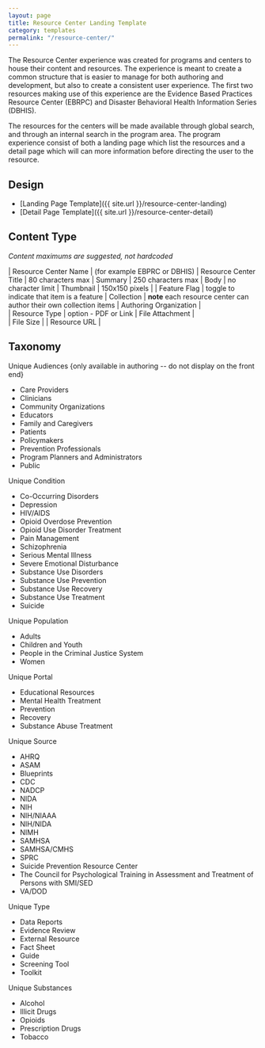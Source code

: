 ```yaml
---
layout: page
title: Resource Center Landing Template
category: templates
permalink: "/resource-center/"
---
```


The Resource Center experience was created for programs and centers to house their content and resources. The experience is meant to create a common structure that is easier to manage for both authoring and development, but also to create a consistent user experience. The first two resources making use of this experience are the Evidence Based Practices Resource Center (EBRPC) and Disaster Behavioral Health Information Series (DBHIS). 

The resources for the centers will be made available through global search, and through an internal search in the program area. The program experience consist of both a landing page which list the resources and a detail page which will can more information before directing the user to the resource.

## Design
- [Landing Page Template]({{ site.url }}/resource-center-landing)
- [Detail Page Template]({{ site.url }}/resource-center-detail)

## Content Type
_Content maximums are suggested, not hardcoded_

| Resource Center Name | (for example EBPRC or DBHIS)
| Resource Center Title | 80 characters max
| Summary | 250 characters max
| Body | no character limit
| Thumbnail | 150x150 pixels |
| Feature Flag | toggle to indicate that item is a feature
| Collection | **note** each resource center can author their own collection items
| Authoring Organization |  
| Resource Type | option - PDF or Link 
| File Attachment |  
| File Size | 
| Resource URL | 

## Taxonomy
Unique Audiences
{only available in authoring -- do not display on the front end}
- Care Providers
- Clinicians
- Community Organizations
- Educators
- Family and Caregivers
- Patients
- Policymakers
- Prevention Professionals
- Program Planners and Administrators
- Public

Unique Condition
- Co-Occurring Disorders
- Depression
- HIV/AIDS
- Opioid Overdose Prevention
- Opioid Use Disorder Treatment
- Pain Management
- Schizophrenia
- Serious Mental Illness
- Severe Emotional Disturbance
- Substance Use Disorders
- Substance Use Prevention
- Substance Use Recovery
- Substance Use Treatment
- Suicide

Unique Population
- Adults
- Children and Youth
- People in the Criminal Justice System
- Women

Unique Portal
- Educational Resources
- Mental Health Treatment
- Prevention
- Recovery
- Substance Abuse Treatment

Unique Source
- AHRQ
- ASAM
- Blueprints
- CDC
- NADCP
- NIDA
- NIH
- NIH/NIAAA
- NIH/NIDA
- NIMH
- SAMHSA
- SAMHSA/CMHS
- SPRC
- Suicide Prevention Resource Center
- The Council for Psychological Training in Assessment and Treatment of Persons with SMI/SED
- VA/DOD

Unique Type
- Data Reports
- Evidence Review
- External Resource
- Fact Sheet
- Guide
- Screening Tool
- Toolkit

Unique Substances
- Alcohol
- Illicit Drugs
- Opioids
- Prescription Drugs
- Tobacco




